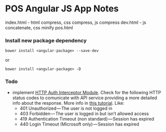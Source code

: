 # POS Angular JS App Notes

index.html - html compress, css compress, js compress
dev.html -  js concatenate, css minify
pos.html


### Install new package dependency
```batch
bower install <angular-package> --save-dev
```
or
```batch
bower install <angular-package> -D
```

### Todo
+ implement [HTTP Auth Interceptor Module](https://github.com/witoldsz/angular-http-auth). Check for the following HTTP status codes to comunicate with API service providing a more detailed info about the response. More info in [this tutorial](https://medium.com/opinionated-angularjs/techniques-for-authentication-in-angularjs-applications-7bbf0346acec). Like:
    * 401 Unauthorized — The user is not logged in
    * 403 Forbidden — The user is logged in but isn’t allowed access
    * 419 Authentication Timeout (non standard) — Session has expired
    * 440 Login Timeout (Microsoft only) — Session has expired

